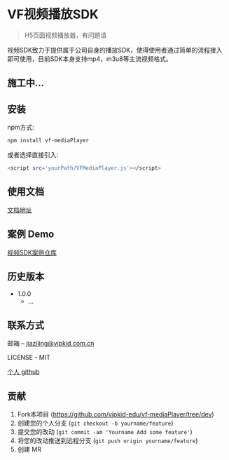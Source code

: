 # VF视频播放SDK
> H5页面视频播放器，有问题请

视频SDK致力于提供属于公司自身的播放SDK，使得使用者通过简单的流程接入即可使用，目前SDK本身支持mp4，m3u8等主流视频格式。

## 施工中...

## 安装

npm方式:

```sh
npm install vf-mediaPlayer
```

或者选择直接引入:

```sh
<script src='yourPath/VFMediaPlayer.js'></script>
```

## 使用文档

[文档地址]()

## 案例 Demo

[视频SDK案例仓库]()

## 历史版本
* 1.0.0
    * ...

## 联系方式

邮箱 – jiaziling@vipkid.com.cn

LICENSE - MIT

[个人 github](https://github.com/jzllove9)

## 贡献

1. Fork本项目 (<https://github.com/vipkid-edu/vf-mediaPlayer/tree/dev>)
2. 创建您的个人分支 (`git checkout -b yourname/feature`)
3. 提交您的改动 (`git commit -am 'Yourname Add some feature'`)
4. 将您的改动推送到远程分支 (`git push origin yourname/feature`)
5. 创建 MR
